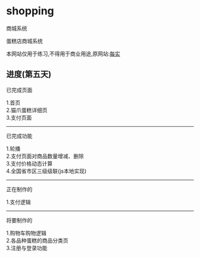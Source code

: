 # shopping
商城系统

蛋糕店商城系统

本网站仅用于练习,不得用于商业用途,原网站:[每实](http://www.mescake.com/)

进度(第五天)
-----------------------------------------------------------------------------------------------------------
已完成页面<br>

1.首页<br>
2.猫爪蛋糕详细页<br>
3.支付页面<br>

-----------------------------------------------------------------------------------------------------------
已完成功能<br>

1.轮播<br>
2.支付页面对商品数量增减、删除<br>
3.支付价格动态计算<br>
4.全国省市区三级级联(js本地实现)<br>

-----------------------------------------------------------------------------------------------------------
正在制作的<br>

1.支付逻辑

-----------------------------------------------------------------------------------------------------------
将要制作的<br>

1.购物车购物逻辑<br>
2.各品种蛋糕的商品分类页<br>
3.注册与登录功能<br>
